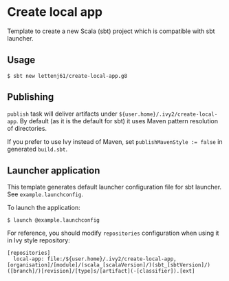 # Create local app

Template to create a new Scala (sbt) project which is compatible with sbt launcher.

## Usage

```
$ sbt new lettenj61/create-local-app.g8
```


## Publishing

`publish` task will deliver artifacts under `${user.home}/.ivy2/create-local-app`. By default (as it is the default for sbt) it uses Maven pattern resolution of directories.

If you prefer to use Ivy instead of Maven, set `publishMavenStyle := false` in generated `build.sbt`.


## Launcher application

This template generates default launcher configuration file for sbt launcher. See `example.launchconfig`.

To launch the application:

```
$ launch @example.launchconfig
```

For reference, you should modify `repositories` configuration when using it in Ivy style repository:

```
[repositories]
  local-app: file:/${user.home}/.ivy2/create-local-app, [organisation]/[module]/(scala_[scalaVersion]/)(sbt_[sbtVersion]/)([branch]/)[revision]/[type]s/[artifact](-[classifier]).[ext]
```

